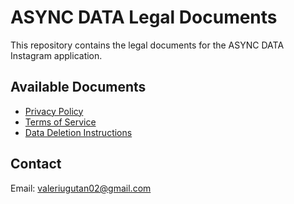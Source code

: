 # ASYNC DATA Legal Documents

This repository contains the legal documents for the ASYNC DATA Instagram application.

## Available Documents

- [Privacy Policy](https://valeriugutan02.github.io/async-data-legal/privacy-policy.html)
- [Terms of Service](https://valeriugutan02.github.io/async-data-legal/terms-of-service.html)
- [Data Deletion Instructions](https://valeriugutan02.github.io/async-data-legal/data-deletion.html)

## Contact

Email: valeriugutan02@gmail.com